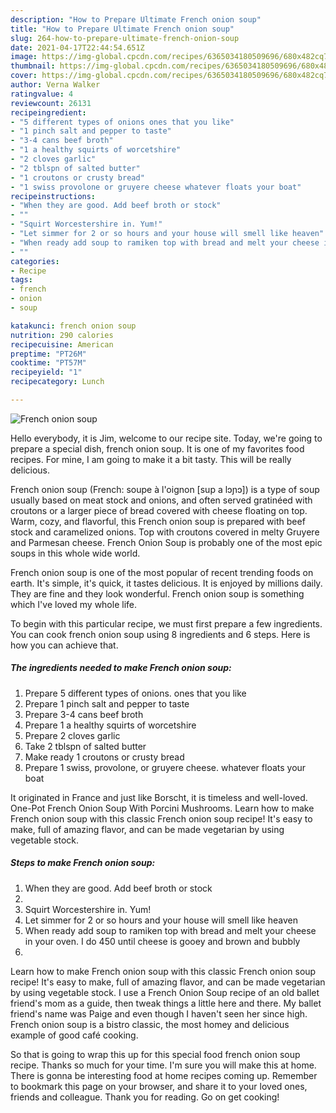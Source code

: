 ```yaml
---
description: "How to Prepare Ultimate French onion soup"
title: "How to Prepare Ultimate French onion soup"
slug: 264-how-to-prepare-ultimate-french-onion-soup
date: 2021-04-17T22:44:54.651Z
image: https://img-global.cpcdn.com/recipes/6365034180509696/680x482cq70/french-onion-soup-recipe-main-photo.jpg
thumbnail: https://img-global.cpcdn.com/recipes/6365034180509696/680x482cq70/french-onion-soup-recipe-main-photo.jpg
cover: https://img-global.cpcdn.com/recipes/6365034180509696/680x482cq70/french-onion-soup-recipe-main-photo.jpg
author: Verna Walker
ratingvalue: 4
reviewcount: 26131
recipeingredient:
- "5 different types of onions ones that you like"
- "1 pinch salt and pepper to taste"
- "3-4 cans beef broth"
- "1 a healthy squirts of worcetshire"
- "2 cloves garlic"
- "2 tblspn of salted butter"
- "1 croutons or crusty bread"
- "1 swiss provolone or gruyere cheese whatever floats your boat"
recipeinstructions:
- "When they are good. Add beef broth or stock"
- ""
- "Squirt Worcestershire in. Yum!"
- "Let simmer for 2 or so hours and your house will smell like heaven"
- "When ready add soup to ramiken top with bread and melt your cheese in your oven. I do 450 until cheese is gooey and brown and bubbly"
- ""
categories:
- Recipe
tags:
- french
- onion
- soup

katakunci: french onion soup 
nutrition: 290 calories
recipecuisine: American
preptime: "PT26M"
cooktime: "PT57M"
recipeyield: "1"
recipecategory: Lunch

---
```



![French onion soup](https://img-global.cpcdn.com/recipes/6365034180509696/680x482cq70/french-onion-soup-recipe-main-photo.jpg)

Hello everybody, it is Jim, welcome to our recipe site. Today, we're going to prepare a special dish, french onion soup. It is one of my favorites food recipes. For mine, I am going to make it a bit tasty. This will be really delicious.

French onion soup (French: soupe à l&#39;oignon [sup a lɔɲɔ]) is a type of soup usually based on meat stock and onions, and often served gratinéed with croutons or a larger piece of bread covered with cheese floating on top. Warm, cozy, and flavorful, this French onion soup is prepared with beef stock and caramelized onions. Top with croutons covered in melty Gruyere and Parmesan cheese. French Onion Soup is probably one of the most epic soups in this whole wide world.

French onion soup is one of the most popular of recent trending foods on earth. It's simple, it's quick, it tastes delicious. It is enjoyed by millions daily. They are fine and they look wonderful. French onion soup is something which I've loved my whole life.


To begin with this particular recipe, we must first prepare a few ingredients. You can cook french onion soup using 8 ingredients and 6 steps. Here is how you can achieve that.

<!--inarticleads1-->

##### The ingredients needed to make French onion soup:

1. Prepare 5 different types of onions. ones that you like
1. Prepare 1 pinch salt and pepper to taste
1. Prepare 3-4 cans beef broth
1. Prepare 1 a healthy squirts of worcetshire
1. Prepare 2 cloves garlic
1. Take 2 tblspn of salted butter
1. Make ready 1 croutons or crusty bread
1. Prepare 1 swiss, provolone, or gruyere cheese. whatever floats your boat


It originated in France and just like Borscht, it is timeless and well-loved. One-Pot French Onion Soup With Porcini Mushrooms. Learn how to make French onion soup with this classic French onion soup recipe! It&#39;s easy to make, full of amazing flavor, and can be made vegetarian by using vegetable stock. 

<!--inarticleads2-->

##### Steps to make French onion soup:

1. When they are good. Add beef broth or stock
1. 
1. Squirt Worcestershire in. Yum!
1. Let simmer for 2 or so hours and your house will smell like heaven
1. When ready add soup to ramiken top with bread and melt your cheese in your oven. I do 450 until cheese is gooey and brown and bubbly
1. 


Learn how to make French onion soup with this classic French onion soup recipe! It&#39;s easy to make, full of amazing flavor, and can be made vegetarian by using vegetable stock. I use a French Onion Soup recipe of an old ballet friend&#39;s mom as a guide, then tweak things a little here and there. My ballet friend&#39;s name was Paige and even though I haven&#39;t seen her since high. French onion soup is a bistro classic, the most homey and delicious example of good café cooking. 

So that is going to wrap this up for this special food french onion soup recipe. Thanks so much for your time. I'm sure you will make this at home. There is gonna be interesting food at home recipes coming up. Remember to bookmark this page on your browser, and share it to your loved ones, friends and colleague. Thank you for reading. Go on get cooking!
